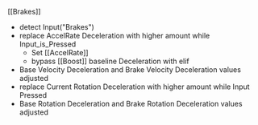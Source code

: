 
[[Brakes]]

- detect Input("Brakes")
- replace AccelRate Deceleration with higher amount while Input_is_Pressed
	- Set [[AccelRate]]
	- bypass [[Boost]] baseline Deceleration with elif
- Base Velocity Deceleration and Brake Velocity Deceleration values adjusted 
- replace Current Rotation Deceleration with higher amount while Input Pressed
- Base Rotation Deceleration and Brake Rotation Deceleration values adjusted